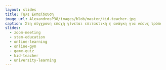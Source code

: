 ```yaml
---
layout: slides
title: Τηλε Εκπαίδευση 
image_url: AlexandrosP38/images/blob/master/kid-teacher.jpg
caption: Στη σύγχρονη εποχή γίνεται επιτακτική η ανάγκη για νέους τρόπους εκπαίδευσης και μετάδωσης της γνώσης. Έτσι έχουν δημιουργηθεί εφαρμογές και εργαλεία που χρησιμοποιώντας το διαδίκτυο μπορούν να φτάσουν σε κάθε γωνιά του πλανήτη. 
slides:
  - zoom-meeting
  - stem-education
  - online-learning
  - online-gym
  - game-quiz
  - kid-teacher
  - university-learning
---
```

